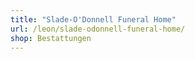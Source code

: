 ```yaml
---
title: "Slade-O'Donnell Funeral Home"
url: /leon/slade-odonnell-funeral-home/
shop: Bestattungen
---
```

